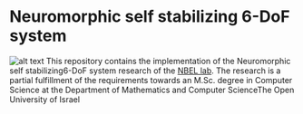 # Neuromorphic self stabilizing 6-DoF system
![alt text](https://github.com/EladCh/Neuromorphic-self-stabilizing6-DoF-system/NBEL.png?raw=true)
This repository contains the implementation of the Neuromorphic self stabilizing6-DoF system research of the [NBEL lab](http://nbel-lab.com/).
The research is a partial fulfillment of the requirements towards an M.Sc. degree in Computer Science at the Department of Mathematics and Computer ScienceThe Open University of Israel